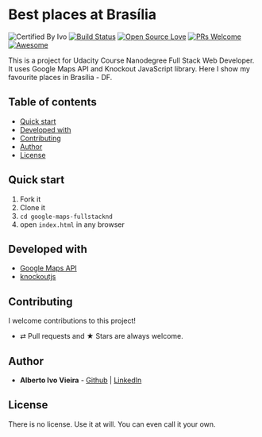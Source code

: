 # Best places at Brasília


![Certified By Ivo](https://img.shields.io/badge/Certified%20By-Ivo-blue.svg)
[![Build Status](https://semaphoreapp.com/api/v1/projects/d4cca506-99be-44d2-b19e-176f36ec8cf1/128505/shields_badge.svg)](https://semaphoreapp.com/boennemann/badges)
[![Open Source Love](https://badges.frapsoft.com/os/v2/open-source.svg?v=102)](https://github.com/ellerbrock/open-source-badge/)
[![PRs Welcome](https://img.shields.io/badge/PRs-welcome-brightgreen.svg?style=flat-square)](http://makeapullrequest.com)
[![Awesome](https://cdn.rawgit.com/sindresorhus/awesome/d7305f38d29fed78fa85652e3a63e154dd8e8829/media/badge.svg)](https://github.com/sindresorhus/awesome)


This is a project for Udacity Course Nanodegree Full Stack Web Developer. It uses Google Maps API and Knockout JavaScript library. Here I show my favourite places in Brasília - DF.

## Table of contents

-   [Quick start](#quick-start)
-   [Developed with](#developed-with)
-   [Contributing](#contributing)
-   [Author](#author)
-   [License](#license)

## Quick start

1. Fork it
2. Clone it
3. `cd google-maps-fullstacknd`
4. open `index.html` in any browser

## Developed with

* [Google Maps API](https://developers.google.com/maps/documentation/javascript/tutorial)
* [knockoutjs](https://knockoutjs.com/documentation/introduction.html)

## Contributing

I welcome contributions to this project!

-   ⇄ Pull requests and ★ Stars are always welcome.

## Author

* **Alberto Ivo Vieira** - [Github](https://github.com/albertoivo) | [LinkedIn](https://www.linkedin.com/in/alberto-ivo-vieira/)

## License

There is no license. Use it at will. You can even call it your own.
